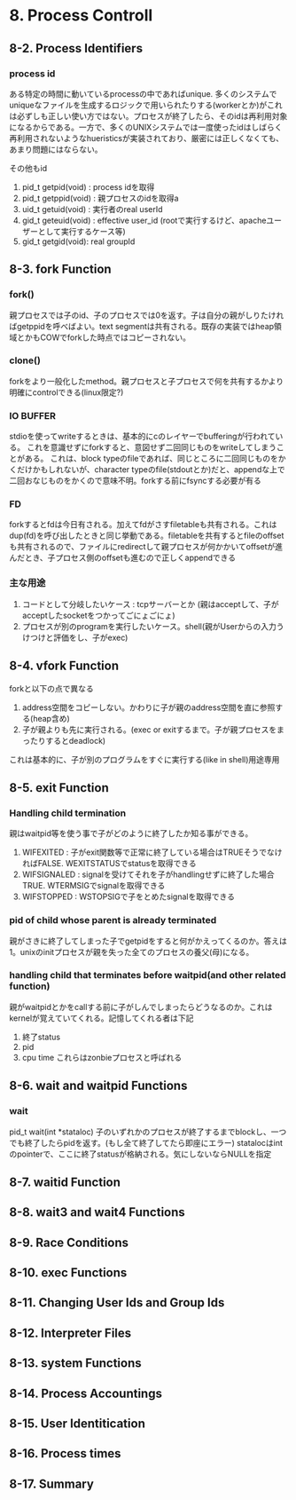 # 8. Process Controll

## 8-2. Process Identifiers 

### process id
ある特定の時間に動いているprocessの中であればunique. 多くのシステムでuniqueなファイルを生成するロジックで用いられたりする(workerとか)がこれは必ずしも正しい使い方ではない。プロセスが終了したら、そのidは再利用対象になるからである。一方で、多くのUNIXシステムでは一度使ったidはしばらく再利用されないようなhueristicsが実装されており、厳密には正しくなくても、あまり問題にはならない。

その他もid
 1. pid_t getpid(void) : process idを取得
 2. pid_t getppid(void) : 親プロセスのidを取得a
 3. uid_t getuid(void) : 実行者のreal userId
 4. gid_t geteuid(void) : effective user_id (rootで実行するけど、apacheユーザーとして実行するケース等)
 5. gid_t getgid(void): real groupId


## 8-3. fork Function
### fork()
親プロセスでは子のid、子のプロセスでは0を返す。子は自分の親がしりたければgetppidを呼べばよい。text segmentは共有される。既存の実装ではheap領域とかもCOWでforkした時点ではコピーされない。

### clone()
forkをより一般化したmethod。親プロセスと子プロセスで何を共有するかより明確にcontrolできる(linux限定?)

### IO BUFFER
stdioを使ってwriteするときは、基本的にcのレイヤーでbufferingが行われている。
これを意識せずにforkすると、意図せず二回同じものをwriteしてしまうことがある。
これは、block typeのfileであれば、同じところに二回同じものをかくだけかもしれないが、character typeのfile(stdoutとか)だと、appendな上で二回おなじものをかくので意味不明。forkする前にfsyncする必要が有る

### FD
forkするとfdは今日有される。加えてfdがさすfiletableも共有される。これはdup(fd)を呼び出したときと同じ挙動である。filetableを共有するとfileのoffsetも共有されるので、ファイルにredirectして親プロセスが何かかいてoffsetが進んだとき、子プロセス側のoffsetも進むので正しくappendできる

### 主な用途

 1. コードとして分岐したいケース : tcpサーバーとか (親はacceptして、子がacceptしたsocketをつかってごにょごにょ)
 1. プロセスが別のprogramを実行したいケース。shell(親がUserからの入力うけつけと評価をし、子がexec)

## 8-4. vfork Function
 forkと以下の点で異なる
 1. address空間をコピーしない。かわりに子が親のaddress空間を直に参照する(heap含め)
 1. 子が親よりも先に実行される。(exec or exitするまで。子が親プロセスをまったりするとdeadlock)

 これは基本的に、子が別のプログラムをすぐに実行する(like in shell)用途専用

## 8-5. exit Function

### Handling child termination
親はwaitpid等を使う事で子がどのように終了したか知る事ができる。

 1. WIFEXITED : 子がexit関数等で正常に終了している場合はTRUEそうでなければFALSE. WEXITSTATUSでstatusを取得できる
 1. WIFSIGNALED : signalを受けてそれを子がhandlingせずに終了した場合 TRUE. WTERMSIGでsignalを取得できる
 1. WIFSTOPPED : WSTOPSIGで子をとめたsignalを取得できる

### pid of child whose parent is already terminated
親がさきに終了してしまった子でgetpidをすると何がかえってくるのか。答えは1。unixのinitプロセスが親を失った全てのプロセスの養父(母)になる。

### handling child that terminates before waitpid(and other related function)
親がwaitpidとかをcallする前に子がしんでしまったらどうなるのか。これはkernelが覚えていてくれる。記憶してくれる者は下記
 1. 終了status
 1. pid
 1. cpu time
これらはzonbieプロセスと呼ばれる

## 8-6. wait and waitpid Functions
### wait
pid_t wait(int *stataloc)
子のいずれかのプロセスが終了するまでblockし、一つでも終了したらpidを返す。(もし全て終了してたら即座にエラー)
statalocはintのpointerで、ここに終了statusが格納される。気にしないならNULLを指定
## 8-7. waitid Function
## 8-8. wait3 and wait4 Functions
## 8-9. Race Conditions
## 8-10. exec Functions
## 8-11. Changing User Ids and Group Ids
## 8-12. Interpreter Files
## 8-13. system Functions
## 8-14. Process Accountings
## 8-15. User Identitication
## 8-16. Process times
## 8-17. Summary
